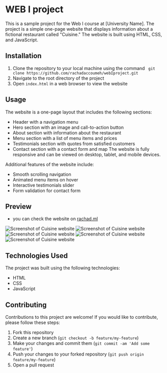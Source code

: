 # WEB I project 
This is a sample project for the Web I course at [University Name]. The project is a simple one-page website that displays information about a fictional restaurant called "Cuisine." The website is built using HTML, CSS, and JavaScript.
## Installation
1. Clone the repository to your local machine using the command ``` git clone https://github.com/rachadaccoumeh/webIproject.git```
2. Navigate to the root directory of the project
3. Open ```index.html``` in a web browser to view the website
## Usage
The website is a one-page layout that includes the following sections:

- Header with a navigation menu
- Hero section with an image and call-to-action button
- About section with information about the restaurant
- Menu section with a list of menu items and prices
- Testimonials section with quotes from satisfied customers
- Contact section with a contact form and map
The website is fully responsive and can be viewed on desktop, tablet, and mobile devices.

Additional features of the website include:

- Smooth scrolling navigation
- Animated menu items on hover
- Interactive testimonials slider
- Form validation for contact form
## Preview
- you can check the website on [rachad.ml](http://rachad.ml/?i=1)

![Screenshot of Cuisine website](./README_images/2023-04-06%2020-21-37.gif)
![Screenshot of Cuisine website](./README_images/2023-04-06%2020-22-22.gif)
![Screenshot of Cuisine website](./README_images/2023-04-06%2020-23-01.gif)
![Screenshot of Cuisine website](./README_images/2023-04-06%2020-23-15.gif)
![Screenshot of Cuisine website](./README_images/2023-04-06%2021-58-49.gif)

## Technologies Used
The project was built using the following technologies:

- HTML
- CSS
- JavaScript
## Contributing
Contributions to this project are welcome! If you would like to contribute, please follow these steps:

1. Fork this repository
2. Create a new branch (```git checkout -b feature/my-feature```)
3. Make your changes and commit them (```git commit -am 'Add some feature'```)
4. Push your changes to your forked repository (```git push origin feature/my-feature```)
5. Open a pull request